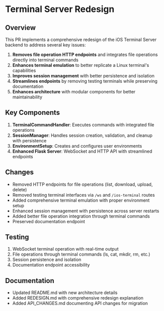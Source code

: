 # Terminal Server Redesign

## Overview

This PR implements a comprehensive redesign of the iOS Terminal Server backend to address several key issues:

1. **Removes file operation HTTP endpoints** and integrates file operations directly into terminal commands
2. **Enhances terminal emulation** to better replicate a Linux terminal's capabilities
3. **Improves session management** with better persistence and isolation
4. **Streamlines endpoints** by removing testing terminals while preserving documentation
5. **Enhances architecture** with modular components for better maintainability

## Key Components

1. **TerminalCommandHandler**: Executes commands with integrated file operations
2. **SessionManager**: Handles session creation, validation, and cleanup with persistence
3. **EnvironmentSetup**: Creates and configures user environments
4. **Enhanced Flask Server**: WebSocket and HTTP API with streamlined endpoints

## Changes

- Removed HTTP endpoints for file operations (list, download, upload, delete)
- Removed testing terminal interfaces via `/ws` and `/ios-terminal` routes
- Added comprehensive terminal emulation with proper environment setup
- Enhanced session management with persistence across server restarts
- Added better file operation integration through terminal commands
- Preserved documentation endpoint

## Testing

1. WebSocket terminal operation with real-time output
2. File operations through terminal commands (ls, cat, mkdir, rm, etc.)
3. Session persistence and isolation
4. Documentation endpoint accessibility

## Documentation

- Updated README.md with new architecture details
- Added REDESIGN.md with comprehensive redesign explanation
- Added API_CHANGES.md documenting API changes for migration
